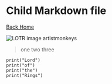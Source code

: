 # Child Markdown file

[Back Home](/)

![LOTR image artistmonkeys](/images/rivendell.png)

> one
> two
> three

```
print("Lord")
print("of")
print("the")
print("Rings")
```
